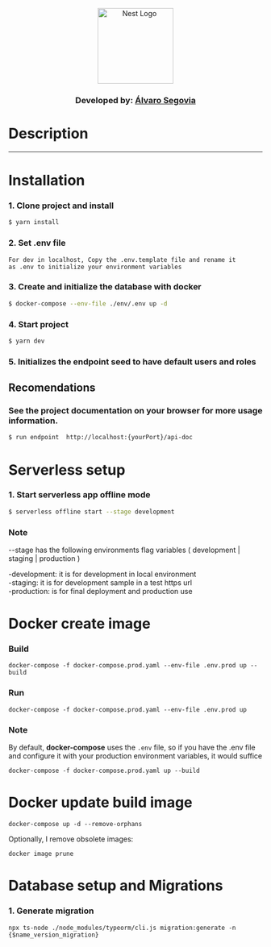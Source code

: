  <p align="center">
  <a href="http://nestjs.com/" target="blank"><img src="https://nestjs.com/img/logo-small.svg" width="150" alt="Nest Logo" /></a>
</p>

<h3 align="center"> Developed by:
    <a href="https://www.linkedin.com/in/alvarosego01/" target="_blank">
        Álvaro Segovia
    </a>
</h3>

# Description

---

# Installation

### 1. Clone project and install

```bash
$ yarn install
```

### 2. Set .env file

```
For dev in localhost, Copy the .env.template file and rename it
as .env to initialize your environment variables
```

### 3. Create and initialize the database with docker

```bash
$ docker-compose --env-file ./env/.env up -d
```

### 4. Start project

```bash
$ yarn dev
```

### 5. Initializes the endpoint seed to have default users and roles


## Recomendations

### See the project documentation on your browser for more usage information.

```bash
$ run endpoint  http://localhost:{yourPort}/api-doc
```

# Serverless setup

### 1. Start serverless app offline mode
```bash
$ serverless offline start --stage development
```
### Note
--stage has the following environments flag variables ( development | staging | production )

-development: it is for development in local environment <br>
-staging: it is for development sample in a test https url <br>
-production: is for final deployment and production use

# Docker create image

### Build
```
docker-compose -f docker-compose.prod.yaml --env-file .env.prod up --build
```

### Run
```
docker-compose -f docker-compose.prod.yaml --env-file .env.prod up
```

### Note

By default, __docker-compose__ uses the ```.env``` file, so if you have the .env file and configure it with your production environment variables, it would suffice

```
docker-compose -f docker-compose.prod.yaml up --build
```

# Docker update build image
```
docker-compose up -d --remove-orphans
```

Optionally, I remove obsolete images:

```
docker image prune
```

# Database setup and Migrations

### 1. Generate migration
```
npx ts-node ./node_modules/typeorm/cli.js migration:generate -n {$name_version_migration}
```
